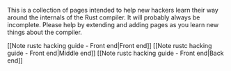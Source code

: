 This is a collection of pages intended to help new hackers learn their way around the internals of the Rust compiler. It will probably always be incomplete. Please help by extending and adding pages as you learn new things about the compiler.

[[Note rustc hacking guide - Front end|Front end]]
[[Note rustc hacking guide - Front end|Middle end]]
[[Note rustc hacking guide - Front end|Back end]]